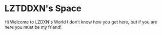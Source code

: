 # LZTDDXN's Space
Hi
Welcome to LZDXN's World
I don't know how you get here, but if you are here you must be my friend!

